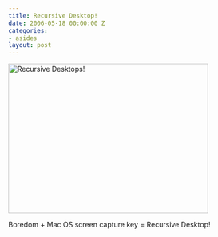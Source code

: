 ```yaml
---
title: Recursive Desktop!
date: 2006-05-18 00:00:00 Z
categories:
- asides
layout: post
---
```


<a title="Recursive Desktop!" class="imagelink" href="http://www.pixelhum.com/wp-content/uploads/2006/05/Picture%2011.png"><img width="400" height="300" id="image110" alt="Recursive Desktops!" src="http://www.pixelhum.com/wp-content/uploads/2006/05/Picture%2011.png" /></a>

Boredom + Mac OS screen capture key = Recursive Desktop!
